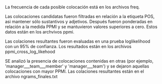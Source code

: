 La frecuencia de cada posible colocación está en los archivos freq.

Las colocaciones candidatas fueron filtradas en relación a la etiqueta POS, asi mantener sólo sustantivos y adjetivos.
Después fueron ponderadas en relación a la medida PPMI y se mantuvieron valores superiores a cero. Estos datos están en los archvivos ppmi.

Las colaciones resultantes fueron evaluadas en una prueba loglikelihood con un 95% de confianza. Los resultados están en los archivos ppmi_cross_log_likehood

SE analizó la presencia de colocaciones contenidas en otras (por ejemplo, 'manager___team___member' y 'manager___team') y se dejaron aquellas colocaciones con mayor PPMI. Las colaciones resultantes están en el archivo ngrams_finales.txt
